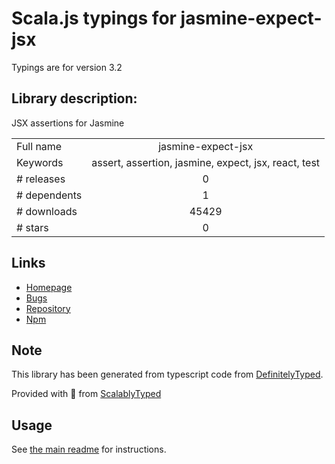 
# Scala.js typings for jasmine-expect-jsx

Typings are for version 3.2

## Library description:
JSX assertions for Jasmine

|                    |                 |
| ------------------ | :-------------: |
| Full name          | jasmine-expect-jsx |
| Keywords           | assert, assertion, jasmine, expect, jsx, react, test |
| # releases         | 0 |
| # dependents       | 1 |
| # downloads        | 45429 |
| # stars            | 0 |

## Links
- [Homepage](https://github.com/smacker/jasmine-expect-jsx#readme)
- [Bugs](https://github.com/smacker/jasmine-expect-jsx/issues)
- [Repository](https://github.com/smacker/jasmine-expect-jsx)
- [Npm](https://www.npmjs.com/package/jasmine-expect-jsx)
    


## Note
This library has been generated from typescript code from [DefinitelyTyped](https://definitelytyped.org).

Provided with :purple_heart: from [ScalablyTyped](https://github.com/oyvindberg/ScalablyTyped)

## Usage
See [the main readme](../../readme.md) for instructions.


